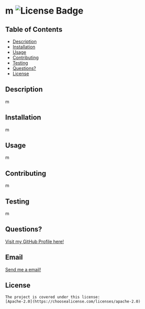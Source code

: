 # m <img src="https://img.shields.io/badge/Apache-2.0-blue.svg" alt="License Badge">

  ## Table of Contents
  * [Description](#description)
  * [Installation](#installation)
  * [Usage](#usage)
  * [Contributing](#contributing)
  * [Testing](#testing)
  * [Questions?](#questions?)
  * [License](#license)
   
  ## Description
  m

  ## Installation
  m

  ## Usage
  m

  ## Contributing
  m

  ## Testing
  m

  ## Questions?
  [Visit my GitHub Profile here!](https://github.com/m)

  ## Email
  [Send me a email!](mailto:m)

  ## License
    The project is covered under this license:
    [Apache-2.0](https://choosealicense.com/licenses/apache-2.0)
    

